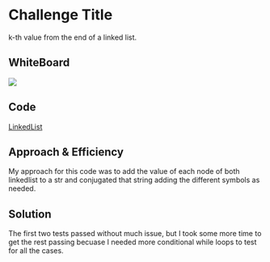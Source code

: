 # Challenge Title
k-th value from the end of a linked list.

## WhiteBoard
![](code_challenges/assets/CodeChallenge8.png)

## Code
[LinkedList](code_challenges/linked_list_zip.py)

## Approach & Efficiency
My approach for this code was to add the value of each node of both linkedlist to a str and conjugated
that string adding the different symbols as needed.

## Solution
The first two tests passed without much issue, but I took some more time to get the rest passing becuase
I needed more conditional while loops to test for all the cases.
